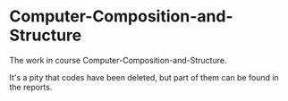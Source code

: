 # Computer-Composition-and-Structure
The work in course Computer-Composition-and-Structure.

It's a pity that codes have been deleted, but part of them can be found in the reports.
